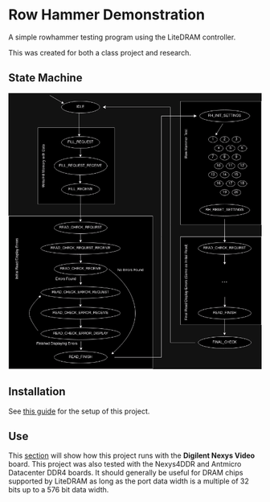 # Row Hammer Demonstration

A simple rowhammer testing program using the LiteDRAM controller.

This was created for both a class project and research.

## State Machine

![](rowhammer_state_machine.png)

## Installation

See [this guide](https://github.com/tylerricks377/dram_row_hammer_test/blob/main/DRAM_Row_Hammer_Test/docs/install.md) for the setup of this project.

## Use

This [section](https://github.com/tylerricks377/dram_row_hammer_test/blob/main/DRAM_Row_Hammer_Test/docs/instruction.md) will show how this project runs with the **Digilent Nexys Video** board. 
This project was also tested with the Nexys4DDR and Antmicro Datacenter DDR4 boards.
It should generally be useful for DRAM chips supported by LiteDRAM as long as the port data width is a multiple of 32 bits up to a 576 bit data width.














































